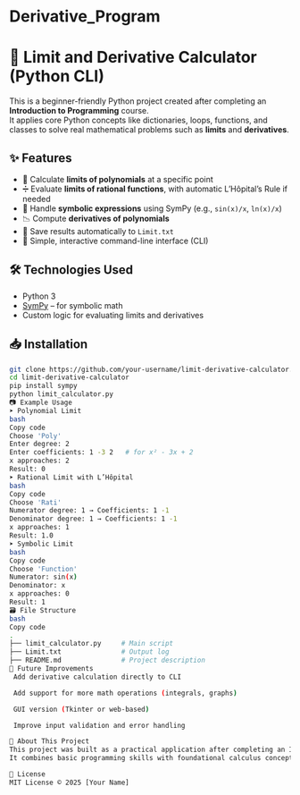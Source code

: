 # Derivative_Program
# 🧮 Limit and Derivative Calculator (Python CLI)

This is a beginner-friendly Python project created after completing an **Introduction to Programming** course.  
It applies core Python concepts like dictionaries, loops, functions, and classes to solve real mathematical problems such as **limits** and **derivatives**.

## ✨ Features

- 📐 Calculate **limits of polynomials** at a specific point
- ➗ Evaluate **limits of rational functions**, with automatic L’Hôpital’s Rule if needed
- 🧠 Handle **symbolic expressions** using SymPy (e.g., `sin(x)/x`, `ln(x)/x`)
- 📉 Compute **derivatives of polynomials**
- 📄 Save results automatically to `Limit.txt`
- 💬 Simple, interactive command-line interface (CLI)

## 🛠 Technologies Used

- Python 3
- [SymPy](https://www.sympy.org/en/index.html) – for symbolic math
- Custom logic for evaluating limits and derivatives

## 📥 Installation

```bash
git clone https://github.com/your-username/limit-derivative-calculator.git
cd limit-derivative-calculator
pip install sympy
python limit_calculator.py
📷 Example Usage
➤ Polynomial Limit
bash
Copy code
Choose 'Poly'
Enter degree: 2
Enter coefficients: 1 -3 2   # for x² - 3x + 2
x approaches: 2
Result: 0
➤ Rational Limit with L’Hôpital
bash
Copy code
Choose 'Rati'
Numerator degree: 1 → Coefficients: 1 -1
Denominator degree: 1 → Coefficients: 1 -1
x approaches: 1
Result: 1.0
➤ Symbolic Limit
bash
Copy code
Choose 'Function'
Numerator: sin(x)
Denominator: x
x approaches: 0
Result: 1
🗃 File Structure
bash
Copy code
.
├── limit_calculator.py     # Main script
├── Limit.txt               # Output log
├── README.md               # Project description
🎯 Future Improvements
 Add derivative calculation directly to CLI

 Add support for more math operations (integrals, graphs)

 GUI version (Tkinter or web-based)

 Improve input validation and error handling

🙋 About This Project
This project was built as a practical application after completing an Introduction to Programming course.
It combines basic programming skills with foundational calculus concepts, demonstrating how even beginner-level code can solve meaningful problems.

📄 License
MIT License © 2025 [Your Name]
